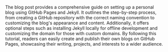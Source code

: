The blog post provides a comprehensive guide on setting up a personal blog using GitHub Pages and Jekyll. It outlines the step-by-step process, from creating a GitHub repository with the correct naming convention to customizing the blog's appearance and content. Additionally, it offers optional steps such as installing Jekyll locally for offline development and customizing the domain for those with custom domains. By following this tutorial, readers can easily create and publish their own blogs on GitHub Pages, showcasing their writing, projects, and interests to a wider audience.
